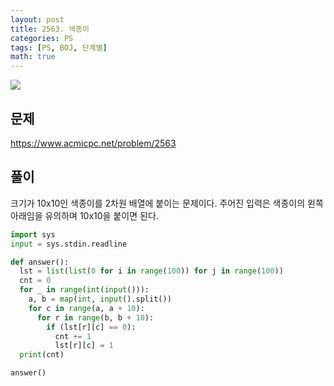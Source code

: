```yaml
---
layout: post
title: 2563. 색종이
categories: PS
tags: [PS, BOJ, 단계별]
math: true
---
```


<img src="https://onlinejudgeimages.s3-ap-northeast-1.amazonaws.com/images/boj-og.png" />

## 문제

https://www.acmicpc.net/problem/2563

## 풀이

크기가 10x10인 색종이를 2차원 배열에 붙이는 문제이다.
주어진 입력은 색종이의 왼쪽 아래임을 유의하며 10x10을 붙이면 된다.

```python
import sys
input = sys.stdin.readline

def answer():
  lst = list(list(0 for i in range(100)) for j in range(100))
  cnt = 0
  for _ in range(int(input())):
    a, b = map(int, input().split())
    for c in range(a, a + 10):
      for r in range(b, b + 10):
        if (lst[r][c] == 0):
          cnt += 1
          lst[r][c] = 1
  print(cnt)

answer()

```
